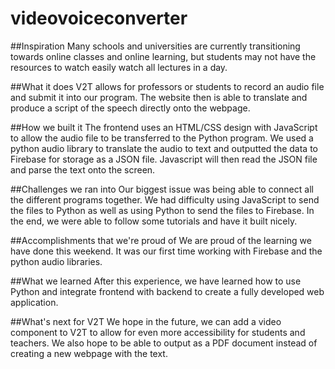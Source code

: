 # videovoiceconverter

##Inspiration
Many schools and universities are currently transitioning towards online classes and online learning, but students may not have the resources to watch easily watch all lectures in a day.

##What it does
V2T allows for professors or students to record an audio file and submit it into our program. The website then is able to translate and produce a script of the speech directly onto the webpage.

##How we built it
The frontend uses an HTML/CSS design with JavaScript to allow the audio file to be transferred to the Python program. We used a python audio library to translate the audio to text and outputted the data to Firebase for storage as a JSON file. Javascript will then read the JSON file and parse the text onto the screen.

##Challenges we ran into
Our biggest issue was being able to connect all the different programs together. We had difficulty using JavaScript to send the files to Python as well as using Python to send the files to Firebase. In the end, we were able to follow some tutorials and have it built nicely.

##Accomplishments that we're proud of
We are proud of the learning we have done this weekend. It was our first time working with Firebase and the python audio libraries.

##What we learned
After this experience, we have learned how to use Python and integrate frontend with backend to create a fully developed web application.

##What's next for V2T
We hope in the future, we can add a video component to V2T to allow for even more accessibility for students and teachers. We also hope to be able to output as a PDF document instead of creating a new webpage with the text.
